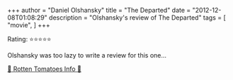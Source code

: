+++
author = "Daniel Olshansky"
title = "The Departed"
date = "2012-12-08T01:08:29"
description = "Olshansky's review of The Departed"
tags = [
    "movie",
]
+++

Rating: ⭐⭐⭐⭐⭐

Olshansky was too lazy to write a review for this one...

[🍅 Rotten Tomatoes Info 🍅](https://www.rottentomatoes.com//m/departed)